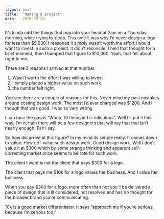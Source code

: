 ```yaml
---
layout: post
title:  "Naming a project"
date:   2015-05-20
---
```


It’s kinda odd the things that pop into your head at 2am on a Thursday morning, while trying to sleep. This time it was why I’d never design a logo for less than $5,000. I reasoned it simply wasn’t worth the effort I would want to invest in such a project. It didn’t reconcile. I held that thought for a brief moment, then I bumped that figure to $10,000. Yeah, that felt about right to me.

There are 3 reasons I arrived at that number.

1. Wasn’t worth the effort I was willing to invest
2. I simply placed a higher value on such work.
3. the number felt right.

You see there are a couple of reasons for this. Never mind my past mistakes around costing design work. The most i’d ever charged was $1200. And I though that was good. I was so very wrong.

I can hear the gasps “Whoa, 10 thousand is ridiculous”. Well I’ll put it this way, I’m certain there will be a few designers that will say that that isn’t nearly enough. Fair I say.

So how did arrive at this figure? In my mind its simple really. It comes down to value. How do I value such design work. Good design work. Well I don’t value it at $300 which by some strange thinking and apparent self-correcting market price seems to be rate for such work.

<span class="highlight">The client I want is not the client that pays $300 for a logo.</span>

The client that pays me $10k for a logo values her business. And I value her business.

When you pay $300 for a logo, more often than not you’ll be delivered a piece of design that is ill considered, not resolved and has no thought for the broader brand you’re communicating.

10k is a good market differentiator. It says “approach me if you’re serious, because I’m serious too.”
